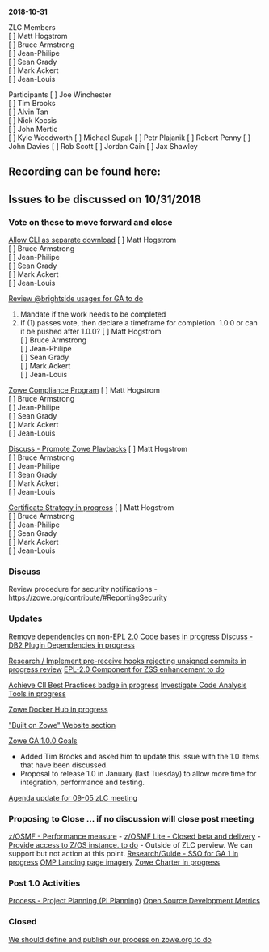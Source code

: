 __2018-10-31__

ZLC Members  
[ ] Matt Hogstrom  
[ ] Bruce Armstrong  
[ ] Jean-Philipe  
[ ] Sean Grady  
[ ] Mark Ackert  
[ ] Jean-Louis

Participants
[ ] Joe Winchester  
[ ] Tim Brooks  
[ ] Alvin Tan  
[ ] Nick Kocsis  
[ ] John Mertic  
[ ] Kyle Woodworth
[ ] Michael Supak
[ ] Petr Plajanik
[ ] Robert Penny
[ ] John Davies
[ ] Rob Scott
[ ] Jordan Cain
[ ] Jax Shawley

## Recording can be found here:


## Issues to be discussed on 10/31/2018

### Vote on these to move forward and close
[Allow CLI as separate download](https://github.com/zowe/zlc/issues/54)
[ ] Matt Hogstrom  
[ ] Bruce Armstrong  
[ ] Jean-Philipe  
[ ] Sean Grady  
[ ] Mark Ackert  
[ ] Jean-Louis

[Review @brightside usages for GA to do](https://github.com/zowe/zlc/issues/28)
  1.  Mandate if the work needs to be completed
  2.  If (1) passes vote, then declare a timeframe for completion. 1.0.0 or can it be pushed after 1.0.0?
[ ] Matt Hogstrom  
[ ] Bruce Armstrong  
[ ] Jean-Philipe  
[ ] Sean Grady  
[ ] Mark Ackert  
[ ] Jean-Louis

[Zowe Compliance Program](https://github.com/zowe/zlc/issues/52)
[ ] Matt Hogstrom  
[ ] Bruce Armstrong  
[ ] Jean-Philipe  
[ ] Sean Grady  
[ ] Mark Ackert  
[ ] Jean-Louis

[Discuss - Promote Zowe Playbacks](https://github.com/zowe/zlc/issues/49)
[ ] Matt Hogstrom  
[ ] Bruce Armstrong  
[ ] Jean-Philipe  
[ ] Sean Grady  
[ ] Mark Ackert  
[ ] Jean-Louis

[Certificate Strategy in progress](https://github.com/zowe/zlc/issues/27)
[ ] Matt Hogstrom  
[ ] Bruce Armstrong  
[ ] Jean-Philipe  
[ ] Sean Grady  
[ ] Mark Ackert  
[ ] Jean-Louis

### Discuss
Review procedure for security notifications  - https://zowe.org/contribute/#ReportingSecurity

### Updates
[Remove dependencies on non-EPL 2.0 Code bases in progress](https://github.com/zowe/zlc/issues/17)
[Discuss - DB2 Plugin Dependencies in progress](https://github.com/zowe/zlc/issues/48)

[Research / Implement pre-receive hooks rejecting unsigned commits in progress review](https://github.com/zowe/zlc/issues/47)
[EPL-2.0 Component for ZSS enhancement to do](https://github.com/zowe/zlc/issues/26)

[Achieve CII Best Practices badge in progress](https://github.com/zowe/zlc/issues/38)
[Investigate Code Analysis Tools in progress](https://github.com/zowe/zlc/issues/46)

[Zowe Docker Hub in progress](https://github.com/zowe/zlc/issues/45)

["Built on Zowe" Website section](https://github.com/zowe/zlc/issues/41)

[Zowe GA 1.0.0 Goals](https://github.com/zowe/zlc/issues/37)
 - Added Tim Brooks and asked him to update this issue with the 1.0 items that have been discussed.
 - Proposal to release 1.0 in January (last Tuesday) to allow more time for integration, performance and testing.

[Agenda update for 09-05 zLC meeting](https://github.com/zowe/zlc/issues/18)

### Proposing to Close ... if no discussion will close post meeting
[z/OSMF - Performance measure](https://github.com/zowe/zlc/issues/34) - 
[z/OSMF Lite - Closed beta and delivery](https://github.com/zowe/zlc/issues/33) - 
[Provide access to Z/OS instance. to do](https://github.com/zowe/zlc/issues/4) - Outside of ZLC perview.  We can support but not action at this point.
[Research/Guide - SSO for GA 1 in progress](https://github.com/zowe/zlc/issues/31)
[OMP Landing page imagery](https://github.com/zowe/zlc/issues/15)
[Zowe Charter in progress](https://github.com/zowe/zlc/issues/8)

### Post 1.0 Activities
[Process - Project Planning (PI Planning)](https://github.com/zowe/zlc/issues/40)
[Open Source Development Metrics](https://github.com/zowe/zlc/issues/3)

### Closed 
[We should define and publish our process on zowe.org to do](https://github.com/zowe/zlc/issues/21)
